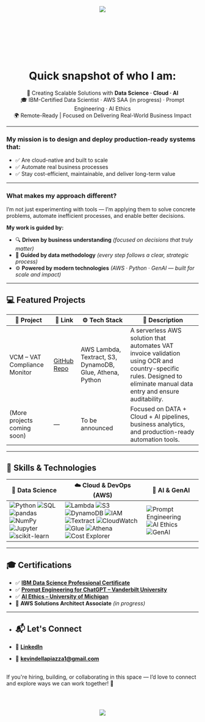 <p align="center" style="margin-bottom: 60px;">
  <img src="https://capsule-render.vercel.app/api?type=waving&color=0:6dd5fa,100:2980b9&height=120&section=header" />
</p>


<!-- Spacer -->
<br><br><br>

<div align="center">

# Quick snapshot of who I am:

🚀 Creating Scalable Solutions with **Data Science · Cloud · AI**  
🎓 IBM-Certified Data Scientist · AWS SAA (in progress) · Prompt Engineering · AI Ethics     
🌍 Remote-Ready | Focused on Delivering Real-World Business Impact
</div>




---

### My mission is to design and deploy production-ready systems that:
- ✅ Are cloud-native and built to scale  
- ✅ Automate real business processes  
- ✅ Stay cost-efficient, maintainable, and deliver long-term value  

---

### What makes my approach different?  
I’m not just experimenting with tools — I’m applying them to solve concrete problems, automate inefficient processes, and enable better decisions.

**My work is guided by:**
- 🔍 **Driven by business understanding** *(focused on decisions that truly matter)*  
- 📐 **Guided by data methodology** *(every step follows a clear, strategic process)*  
- ⚙️ **Powered by modern technologies** *(AWS · Python · GenAI — built for scale and impact)*  
                             

---

## 💻 Featured Projects

| 🧾 Project                        | 🔗 Link                                                                                         | ⚙️ Tech Stack                                                | 📌 Description                                                                                                                                                  |
|----------------------------------|-----------------------------------------------------------------------------------------------|--------------------------------------------------------------|----------------------------------------------------------------------------------------------------------------------------------------------------------------|
| VCM – VAT Compliance Monitor     | [GitHub Repo](https://github.com/kevindellapiazza/vat-compliance-monitor)                     | AWS Lambda, Textract, S3, DynamoDB, Glue, Athena, Python     | A serverless AWS solution that automates VAT invoice validation using OCR and country-specific rules. Designed to eliminate manual data entry and ensure auditability. |
| (More projects coming soon)      | —                                                                                             | To be announced                                              | Focused on DATA + Cloud + AI pipelines, business analytics, and production-ready automation tools.                                                              |

---

## 🧠 Skills & Technologies

| 🧪 **Data Science** | ☁️ **Cloud & DevOps (AWS)** | 🤖 **AI & GenAI** |
|---------------------|-----------------------------|-------------------|
| ![Python](https://img.shields.io/badge/-Python-1E90FF?logo=python&logoColor=white) ![SQL](https://img.shields.io/badge/-SQL-1E90FF?logo=sqlite&logoColor=white) ![pandas](https://img.shields.io/badge/-pandas-1E90FF?logo=pandas) ![NumPy](https://img.shields.io/badge/-NumPy-1E90FF?logo=numpy&logoColor=white) ![Jupyter](https://img.shields.io/badge/-Jupyter-1E90FF?logo=jupyter&logoColor=white) ![scikit-learn](https://img.shields.io/badge/-scikit--learn-1E90FF?logo=scikitlearn&logoColor=white) | ![Lambda](https://img.shields.io/badge/-Lambda-orange?logo=amazonaws&logoColor=white) ![S3](https://img.shields.io/badge/-S3-orange?logo=amazonaws&logoColor=white) ![DynamoDB](https://img.shields.io/badge/-DynamoDB-orange?logo=amazonaws&logoColor=white) ![IAM](https://img.shields.io/badge/-IAM-orange?logo=amazonaws&logoColor=white) ![Textract](https://img.shields.io/badge/-Textract-orange?logo=amazonaws&logoColor=white) ![CloudWatch](https://img.shields.io/badge/-CloudWatch-orange?logo=amazonaws&logoColor=white) ![Glue](https://img.shields.io/badge/-Glue-orange?logo=amazonaws&logoColor=white) ![Athena](https://img.shields.io/badge/-Athena-orange?logo=amazonaws&logoColor=white) ![Cost Explorer](https://img.shields.io/badge/-Cost_Explorer-orange?logo=amazonaws&logoColor=white) | ![Prompt Engineering](https://img.shields.io/badge/-Prompt%20Engineering-8A2BE2?logo=openai&logoColor=white) ![AI Ethics](https://img.shields.io/badge/-AI%20Ethics-8A2BE2?logo=trustedshops&logoColor=white) ![GenAI](https://img.shields.io/badge/-GenAI-8A2BE2?logo=openai&logoColor=white) |


---
## 🎓 Certifications

- ✅ **[IBM Data Science Professional Certificate](https://www.coursera.org/account/accomplishments/professional-cert/certificate/HCU5SAH9K9AE)**
- ✅ **[Prompt Engineering for ChatGPT – Vanderbilt University](https://www.coursera.org/account/accomplishments/certificate/8NS7UF3O4FJX)**
- ✅ **[AI Ethics – University of Michigan](https://www.coursera.org/account/accomplishments/certificate/W2G9DVE80PTL)**
- 🔄 **AWS Solutions Architect Associate** *(in progress)*

---

- ## 📬 Let's Connect

- 🔗 **[LinkedIn](https://linkedin.com/in/kevindellapiazza/)**
- 📧 **[kevindellapiazza1@gmail.com](mailto:kevindellapiazza1@gmail.com)**

<br>
If you're hiring, building, or collaborating in this space — I’d love to connect and explore ways we can work together! 🚀

<!-- Spacer -->
<br>

<p align="center" style="margin-top: 60px;">
  <img src="https://capsule-render.vercel.app/api?type=waving&color=0:6dd5fa,100:2980b9&height=120&section=footer" />
</p>

